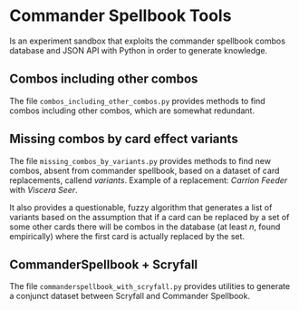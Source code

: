 # Commander Spellbook Tools
Is an experiment sandbox that exploits the commander spellbook combos database and JSON API with Python in order to generate knowledge.

## Combos including other combos
The file `combos_including_other_combos.py` provides methods to find combos including other combos, which are somewhat redundant.

## Missing combos by card effect variants
The file `missing_combos_by_variants.py` provides methods to find new combos, absent from commander spellbook, based on a dataset of card replacements, callend _variants_.
Example of a replacement: _Carrion Feeder_ with _Viscera Seer_.

It also provides a questionable, fuzzy algorithm that generates a list of variants based on the assumption that if a card can be replaced by a set of some other cards there will be combos in the database (at least _n_, found empirically) where the first card is actually replaced by the set.

## CommanderSpellbook + Scryfall
The file `commanderspellbook_with_scryfall.py` provides utilities to generate a conjunct dataset between Scryfall and Commander Spellbook.
